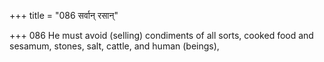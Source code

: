 +++
title = "086 सर्वान् रसान्"

+++
086	He must avoid (selling) condiments of all sorts, cooked food and sesamum, stones, salt, cattle, and human (beings),